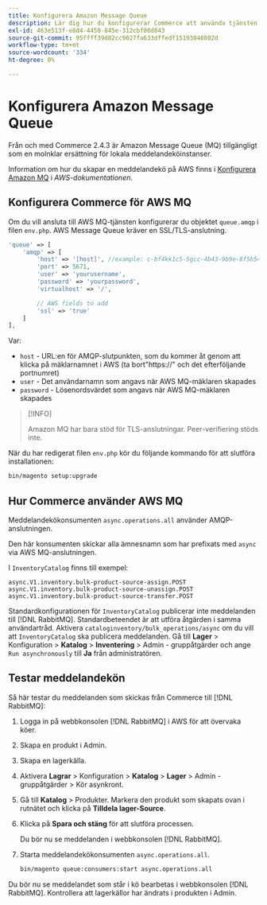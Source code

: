 ```yaml
---
title: Konfigurera Amazon Message Queue
description: Lär dig hur du konfigurerar Commerce att använda tjänsten AWS MQ.
exl-id: 463e513f-e8d4-4450-845e-312cbf00d843
source-git-commit: 95ffff39d82cc9027fa633dffedf15193040802d
workflow-type: tm+mt
source-wordcount: '334'
ht-degree: 0%

---
```


# Konfigurera Amazon Message Queue

Från och med Commerce 2.4.3 är Amazon Message Queue (MQ) tillgängligt som en molnklar ersättning för lokala meddelandeköinstanser.

Information om hur du skapar en meddelandekö på AWS finns i [Konfigurera Amazon MQ](https://docs.aws.amazon.com/amazon-mq/latest/developer-guide/amazon-mq-setting-up.html) i _AWS-dokumentationen_.

## Konfigurera Commerce för AWS MQ

Om du vill ansluta till AWS MQ-tjänsten konfigurerar du objektet `queue.amqp` i filen `env.php`.
AWS Message Queue kräver en SSL/TLS-anslutning.

```php
'queue' => [
    'amqp' => [
        'host' => '[host]', //example: c-bf4kk1c5-5gcc-4b43-9b9e-8f5b54d234.mq.us-west-3.amazonaws.com
        'port' => 5671,
        'user' => 'yourusername',
        'password' => 'yourpassword',
        'virtualhost' => '/',

        // AWS fields to add
        'ssl' => 'true'
    ]
],
```

Var:

- `host` - URL:en för AMQP-slutpunkten, som du kommer åt genom att klicka på mäklarnamnet i AWS (ta bort&quot;https://&quot; och det efterföljande portnumret)
- `user` - Det användarnamn som angavs när AWS MQ-mäklaren skapades
- `password` - Lösenordsvärdet som angavs när AWS MQ-mäklaren skapades

>[!INFO]
>
>Amazon MQ har bara stöd för TLS-anslutningar. Peer-verifiering stöds inte.

När du har redigerat filen `env.php` kör du följande kommando för att slutföra installationen:

```bash
bin/magento setup:upgrade
```

## Hur Commerce använder AWS MQ

Meddelandekökonsumenten `async.operations.all` använder AMQP-anslutningen.

Den här konsumenten skickar alla ämnesnamn som har prefixats med `async` via AWS MQ-anslutningen.

I `InventoryCatalog` finns till exempel:

```text
async.V1.inventory.bulk-product-source-assign.POST
async.V1.inventory.bulk-product-source-unassign.POST
async.V1.inventory.bulk-product-source-transfer.POST
```

Standardkonfigurationen för `InventoryCatalog` publicerar inte meddelanden till [!DNL RabbitMQ]. Standardbeteendet är att utföra åtgärden i samma användartråd. Aktivera `cataloginventory/bulk_operations/async` om du vill att `InventoryCatalog` ska publicera meddelanden. Gå till **Lager** > Konfiguration > **Katalog** > **Inventering** > Admin - gruppåtgärder och ange `Run asynchronously` till **Ja** från administratören.

## Testar meddelandekön

Så här testar du meddelanden som skickas från Commerce till [!DNL RabbitMQ]:

1. Logga in på webbkonsolen [!DNL RabbitMQ] i AWS för att övervaka köer.
1. Skapa en produkt i Admin.
1. Skapa en lagerkälla.
1. Aktivera **Lagrar** > Konfiguration > **Katalog** > **Lager** > Admin - gruppåtgärder > Kör asynkront.
1. Gå till **Katalog** > Produkter. Markera den produkt som skapats ovan i rutnätet och klicka på **Tilldela lager-Source**.
1. Klicka på **Spara och stäng** för att slutföra processen.

   Du bör nu se meddelanden i webbkonsolen [!DNL RabbitMQ].

1. Starta meddelandekökonsumenten `async.operations.all`.

   ```bash
   bin/magento queue:consumers:start async.operations.all
   ```

Du bör nu se meddelandet som står i kö bearbetas i webbkonsolen [!DNL RabbitMQ].
Kontrollera att lagerkällor har ändrats i produkten i Admin.
